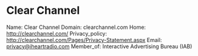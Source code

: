 
# Clear Channel

Name: Clear Channel
Domain: clearchannel.com
Home: http://clearchannel.com/
Privacy_policy: http://clearchannel.com/Pages/Privacy-Statement.aspx
Email: privacy@iheartradio.com
Member_of: Interactive Advertising Bureau (IAB)
